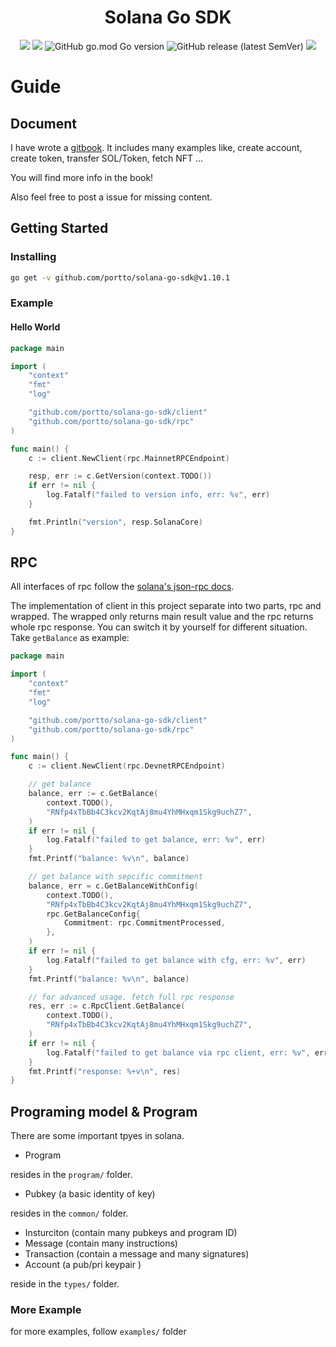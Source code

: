 
<h1 align="center">Solana Go SDK</h1>
<div align="center">
	<img src="https://github.com/portto/solana-go-sdk/actions/workflows/go.yml/badge.svg?branch=main"></img>
	<img src="https://goreportcard.com/badge/github.com/portto/solana-go-sdk"></img>
	<img alt="GitHub go.mod Go version" src="https://img.shields.io/github/go-mod/go-version/portto/solana-go-sdk">
	<img alt="GitHub release (latest SemVer)" src="https://img.shields.io/github/v/release/portto/solana-go-sdk?display_name=tag">
	<a href="https://yihau.gitbook.io/solana-go/">
		<img src="https://img.shields.io/badge/docs-gitbook-green"></img>
	</a>
</div>

# Guide

## Document

I have wrote a [gitbook](https://yihau.gitbook.io/solana-go). It includes many examples like, create account, create token, transfer SOL/Token, fetch NFT ...

You will find more info in the book!

Also feel free to post a issue for missing content.

## Getting Started

### Installing

```sh
go get -v github.com/portto/solana-go-sdk@v1.10.1
```

### Example

#### Hello World

```go
package main

import (
	"context"
	"fmt"
	"log"

	"github.com/portto/solana-go-sdk/client"
	"github.com/portto/solana-go-sdk/rpc"
)

func main() {
	c := client.NewClient(rpc.MainnetRPCEndpoint)

	resp, err := c.GetVersion(context.TODO())
	if err != nil {
		log.Fatalf("failed to version info, err: %v", err)
	}

	fmt.Println("version", resp.SolanaCore)
}

```

## RPC

All interfaces of rpc follow the [solana's json-rpc docs](https://docs.solana.com/developing/clients/jsonrpc-api).

The implementation of client in this project separate into two parts, rpc and wrapped. The wrapped only returns main result value and the rpc returns whole rpc response. You can switch it by yourself for different situation. Take `getBalance` as example:

```go
package main

import (
	"context"
	"fmt"
	"log"

	"github.com/portto/solana-go-sdk/client"
	"github.com/portto/solana-go-sdk/rpc"
)

func main() {
	c := client.NewClient(rpc.DevnetRPCEndpoint)

	// get balance
	balance, err := c.GetBalance(
		context.TODO(),
		"RNfp4xTbBb4C3kcv2KqtAj8mu4YhMHxqm1Skg9uchZ7",
	)
	if err != nil {
		log.Fatalf("failed to get balance, err: %v", err)
	}
	fmt.Printf("balance: %v\n", balance)

	// get balance with sepcific commitment
	balance, err = c.GetBalanceWithConfig(
		context.TODO(),
		"RNfp4xTbBb4C3kcv2KqtAj8mu4YhMHxqm1Skg9uchZ7",
		rpc.GetBalanceConfig{
			Commitment: rpc.CommitmentProcessed,
		},
	)
	if err != nil {
		log.Fatalf("failed to get balance with cfg, err: %v", err)
	}
	fmt.Printf("balance: %v\n", balance)

	// for advanced usage. fetch full rpc response
	res, err := c.RpcClient.GetBalance(
		context.TODO(),
		"RNfp4xTbBb4C3kcv2KqtAj8mu4YhMHxqm1Skg9uchZ7",
	)
	if err != nil {
		log.Fatalf("failed to get balance via rpc client, err: %v", err)
	}
	fmt.Printf("response: %+v\n", res)
}

```

## Programing model & Program

There are some important tpyes in solana.

- Program

resides in the `program/` folder.

- Pubkey (a basic identity of key)

resides in the `common/` folder.

- Insturciton (contain many pubkeys and program ID)
- Message (contain many instructions)
- Transaction (contain a message and many signatures)
- Account (a pub/pri keypair )

reside in the `types/` folder.

### More Example

for more examples, follow `examples/` folder
